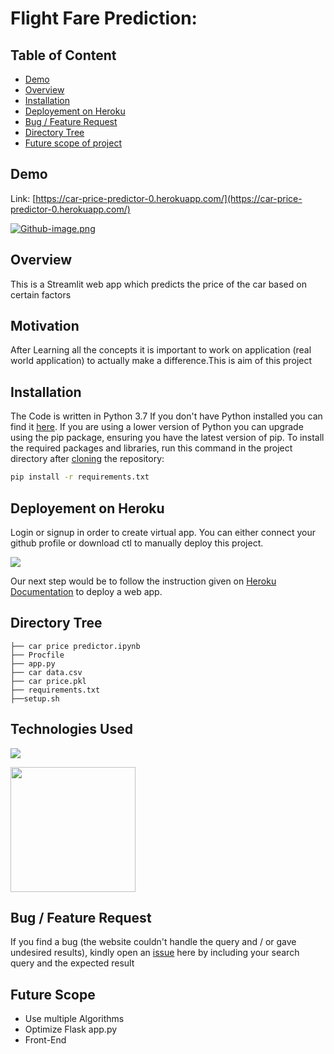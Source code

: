 # Flight Fare Prediction: 

## Table of Content
  * [Demo](#demo)
  * [Overview](#overview)
  * [Installation](#installation)
  * [Deployement on Heroku](#deployement-on-heroku)
  * [Bug / Feature Request](#bug---feature-request)
  * [Directory Tree](#directory-tree)
  * [Future scope of project](#future-scope)


## Demo
Link: [https://car-price-predictor-0.herokuapp.com/](https://car-price-predictor-0.herokuapp.com/)

[![Github-image.png](https://i.postimg.cc/yNSTWcn7/Github-image.png)](https://postimg.cc/B84FV8dz)
## Overview
This is a Streamlit web app which predicts the price of the car based on certain factors

## Motivation
After Learning all the concepts it is important to work on application (real world application) to actually make a difference.This is aim of this project

## Installation
The Code is written in Python 3.7 If you don't have Python installed you can find it [here](https://www.python.org/downloads/). If you are using a lower version of Python you can upgrade using the pip package, ensuring you have the latest version of pip. To install the required packages and libraries, run this command in the project directory after [cloning](https://www.howtogeek.com/451360/how-to-clone-a-github-repository/) the repository:
```bash
pip install -r requirements.txt
```

## Deployement on Heroku
Login or signup in order to create virtual app. You can either connect your github profile or download ctl to manually deploy this project.

[![](https://i.imgur.com/dKmlpqX.png)](https://heroku.com)

Our next step would be to follow the instruction given on [Heroku Documentation](https://devcenter.heroku.com/articles/getting-started-with-python) to deploy a web app.

## Directory Tree 
```
├── car price predictor.ipynb  
├── Procfile
├── app.py
├── car data.csv
├── car price.pkl
├── requirements.txt
├──setup.sh
```

## Technologies Used

![](https://forthebadge.com/images/badges/made-with-python.svg)

[<img target="_blank" src="https://scikit-learn.org/stable/_static/scikit-learn-logo-small.png" width=200>](https://scikit-learn.org/stable/) 


## Bug / Feature Request

If you find a bug (the website couldn't handle the query and / or gave undesired results), kindly open an [issue](https://github.com/Mandal-21/Flight-Price-Prediction/issues) here by including your search query and the expected result

## Future Scope

* Use multiple Algorithms
* Optimize Flask app.py
* Front-End 
